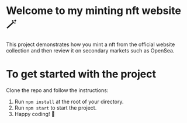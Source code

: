 # Welcome to my minting nft website 🪄

This project demonstrates how you mint a nft from the official website collection and then review it on secondary markets such as OpenSea.

# To get started with the project

Clone the repo and follow the instructions:

1. Run `npm install` at the root of your directory.
2. Run `npm start` to start the project.
3. Happy coding! 🚀
